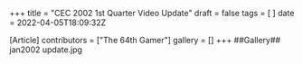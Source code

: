 +++
title = "CEC 2002 1st Quarter Video Update"
draft = false
tags = [ ]
date = 2022-04-05T18:09:32Z

[Article]
contributors = ["The 64th Gamer"]
gallery = []
+++
##Gallery##
<gallery>
jan2002 update.jpg
</gallery>